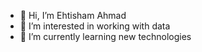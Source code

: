 - 👋 Hi, I’m Ehtisham Ahmad
- 👀 I’m interested in working with data 
- 🌱 I’m currently learning new technologies


<!---
Ehtisham45/Ehtisham45 is a ✨ special ✨ repository because its `README.md` (this file) appears on your GitHub profile.
You can click the Preview link to take a look at your changes.
--->
